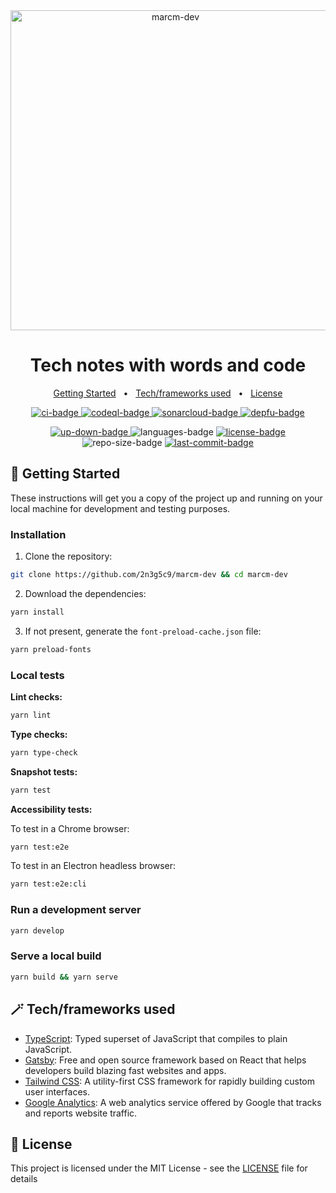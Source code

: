 <div align="center">
  <img width="512" src="https://raw.githubusercontent.com/2n3g5c9/marcm-dev/main/src/assets/images/shape.png" alt="marcm-dev">
</div>

<h1 align="center">
  Tech notes with words and code
</h1>

<p align="center">
    <a href="#-getting-started">Getting Started</a>
    &nbsp; • &nbsp;
    <a href="#-techframeworks-used">Tech/frameworks used</a>
    &nbsp; • &nbsp;
    <a href="#-license">License</a>
</p>

<p align="center">
  <a href="https://github.com/2n3g5c9/marcm-dev/actions/workflows/ci.yml">
    <img src="https://github.com/2n3g5c9/marcm-dev/workflows/Continuous%20Integration/badge.svg" alt="ci-badge"/>
  </a>
  <a href="https://github.com/2n3g5c9/marcm-dev/actions/workflows/codeql-analysis.yml">
    <img src="https://github.com/2n3g5c9/marcm-dev/workflows/CodeQL/badge.svg" alt="codeql-badge"/>
  </a>
  <a href="https://sonarcloud.io/dashboard?id=2n3g5c9_marcm-dev" target="_blank" rel="noopener noreferrer">
    <img src="https://sonarcloud.io/api/project_badges/measure?project=2n3g5c9_marcm-dev&metric=alert_status" alt="sonarcloud-badge"/>
  </a>
  <a href="https://depfu.com/github/2n3g5c9/marcm-dev?project_id=24387" target="_blank" rel="noopener noreferrer">
    <img src="https://badges.depfu.com/badges/a2b37072995a8de2a954a43807b5fdac/overview.svg" alt="depfu-badge"/>
  </a>
</p>

<p align="center">
  <a href="https://www.marcm.dev/" aria-label="marcm-dev" target="_blank" rel="noopener noreferrer">
    <img src="https://img.shields.io/website-up-down-green-red/https/marcm.dev.svg?label=marcm.dev" alt="up-down-badge"/>
  </a>
  <img src="https://img.shields.io/github/languages/count/2n3g5c9/marcm-dev.svg?style=flat" alt="languages-badge"/>
  <a href="./LICENSE"> 
    <img src="https://img.shields.io/github/license/2n3g5c9/marcm-dev" alt="license-badge">
  </a>
  <img src="https://img.shields.io/github/repo-size/2n3g5c9/marcm-dev" alt="repo-size-badge">
  <a href="https://github.com/2n3g5c9/marcm-dev/commits/main">
    <img src="https://img.shields.io/github/last-commit/2n3g5c9/marcm-dev" alt="last-commit-badge">
  </a>
</p>

## 🏁 Getting Started

These instructions will get you a copy of the project up and running on your local machine for development and testing purposes.

### Installation

1. Clone the repository:

```bash
git clone https://github.com/2n3g5c9/marcm-dev && cd marcm-dev
```

2. Download the dependencies:

```bash
yarn install
```

3. If not present, generate the `font-preload-cache.json` file:

```bash
yarn preload-fonts
```

### Local tests

**Lint checks:**

```bash
yarn lint
```

**Type checks:**

```bash
yarn type-check
```

**Snapshot tests:**

```bash
yarn test
```

**Accessibility tests:**

To test in a Chrome browser:

```bash
yarn test:e2e
```

To test in an Electron headless browser:

```bash
yarn test:e2e:cli
```

### Run a development server

```bash
yarn develop
```

### Serve a local build

```bash
yarn build && yarn serve
```

## 🪄 Tech/frameworks used

- [TypeScript](https://www.typescriptlang.org/): Typed superset of JavaScript that compiles to plain JavaScript.
- [Gatsby](https://www.gatsbyjs.com/): Free and open source framework based on React that helps developers build blazing fast websites and apps.
- [Tailwind CSS](https://tailwindcss.com/): A utility-first CSS framework for rapidly building custom user interfaces.
- [Google Analytics](https://analytics.google.com/): A web analytics service offered by Google that tracks and reports website traffic.

## 📃 License

This project is licensed under the MIT License - see the [LICENSE](LICENSE) file for details
